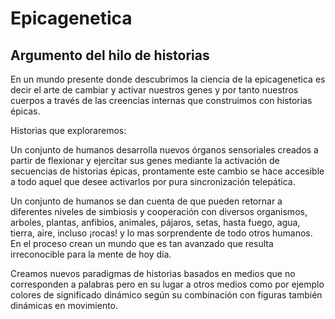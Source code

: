 # Epicagenetica
## Argumento del hilo de historias
En un mundo presente donde descubrimos la ciencia de la epicagenetica es decir el arte de cambiar y activar nuestros genes y por tanto nuestros cuerpos a través de las creencias internas que construimos con historias épicas.

Historias que exploraremos:

Un conjunto de humanos desarrolla nuevos órganos sensoriales creados a partir de flexionar y ejercitar sus genes mediante la activación de secuencias de historias épicas, prontamente este cambio se hace accesible a todo aquel que desee activarlos por pura sincronización telepática.

Un conjunto de humanos se dan cuenta de que pueden retornar a diferentes niveles de simbiosis y cooperación con diversos organismos, arboles, plantas, anfibios, animales, pájaros, setas, hasta fuego, agua, tierra, aire, incluso ¡rocas! y lo mas sorprendente de todo otros humanos. En el proceso crean un mundo que es tan avanzado que resulta irreconocible para la mente de hoy día.

Creamos nuevos paradigmas de historias basados en medios que no corresponden a palabras pero en su lugar a otros medios como por ejemplo colores de significado dinámico según su combinación con figuras también dinámicas en movimiento.
